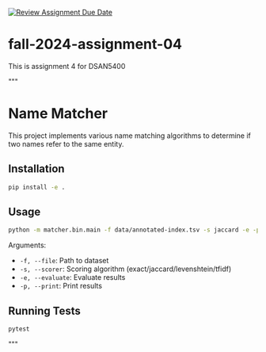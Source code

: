 [![Review Assignment Due Date](https://classroom.github.com/assets/deadline-readme-button-22041afd0340ce965d47ae6ef1cefeee28c7c493a6346c4f15d667ab976d596c.svg)](https://classroom.github.com/a/niDHHGwr)
# fall-2024-assignment-04

This is assignment 4 for DSAN5400


"""
# Name Matcher

This project implements various name matching algorithms to determine if two names refer to the same entity.

## Installation

```bash
pip install -e .
```

## Usage

```bash
python -m matcher.bin.main -f data/annotated-index.tsv -s jaccard -e -p
```

Arguments:
- `-f, --file`: Path to dataset
- `-s, --scorer`: Scoring algorithm (exact/jaccard/levenshtein/tfidf)
- `-e, --evaluate`: Evaluate results
- `-p, --print`: Print results

## Running Tests

```bash
pytest
```
"""
